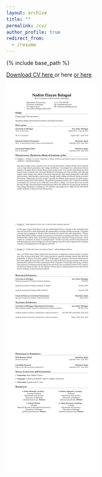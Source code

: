 ```yaml
---
layout: archive
title: ""
permalink: /cv/
author_profile: true
redirect_from:
  - /resume
---
```


{% include base_path %}

<a href="https://drive.google.com/uc?export=download&id=1PWyxzNVv3R9QnfaeGsiRbrZ0Rs3nCZb1" target="_blank"> Download CV here </a>  or here <a href="https://github.com/nadimelayan/nadimelayan.github.io/blob/ee37c245fc5c4d878de0c436aded4fac13245c68/_pages/CV_Nadim.pdf" target="_blank"> or here </a>

![](CV_Nadim.png)
